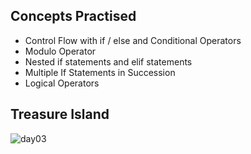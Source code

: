 ## Concepts Practised
- Control Flow with if / else and Conditional Operators
- Modulo Operator
- Nested if statements and elif statements
- Multiple If Statements in Succession
- Logical Operators
## Treasure Island
![day03](https://user-images.githubusercontent.com/98851253/154304693-a3aa3a5a-e8f3-46b8-bcea-6f0884aad99c.gif)
